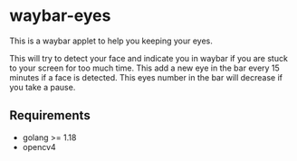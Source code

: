 # waybar-eyes

This is a waybar applet to help you keeping your eyes.

This will try to detect your face and indicate you in waybar if you are stuck to your screen for too much time.
This add a new eye in the bar every 15 minutes if a face is detected.
This eyes number in the bar will decrease if you take a pause.

## Requirements

- golang >= 1.18
- opencv4
